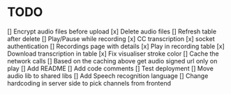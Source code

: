# TODO

[] Encrypt audio files before upload
[x] Delete audio files
[] Refresh table after delete
[] Play/Pause while recording
[x] CC transcription
[x] socket authentication
[] Recordings page with details
[x] Play in recording table
[x] Download transcription in table
[x] Fix visualiser stroke color
[] Cache the network calls
[] Based on the caching above get audio signed url only on play
[] Add README
[] Add code comments
[] Test deployment
[] Move audio lib to shared libs
[] Add Speech recognition language
[] Change hardcoding in server side to pick channels from frontend
